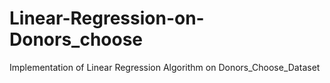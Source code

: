 # Linear-Regression-on-Donors_choose
Implementation of Linear Regression Algorithm on Donors_Choose_Dataset
